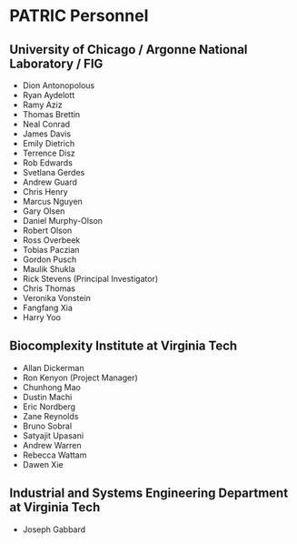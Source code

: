 # PATRIC Personnel

## University of Chicago / Argonne National Laboratory / FIG

- Dion Antonopolous
- Ryan Aydelott
- Ramy Aziz
- Thomas Brettin
- Neal Conrad
- James Davis
- Emily Dietrich
- Terrence Disz
- Rob Edwards
- Svetlana Gerdes
- Andrew Guard
- Chris Henry
- Marcus Nguyen
- Gary Olsen
- Daniel Murphy-Olson
- Robert Olson
- Ross Overbeek
- Tobias Paczian
- Gordon Pusch
- Maulik Shukla
- Rick Stevens (Principal Investigator)
- Chris Thomas
- Veronika Vonstein
- Fangfang Xia
- Harry Yoo

## Biocomplexity Institute at Virginia Tech

- Allan Dickerman
- Ron Kenyon (Project Manager)
- Chunhong Mao
- Dustin Machi
- Eric Nordberg
- Zane Reynolds
- Bruno Sobral
- Satyajit Upasani
- Andrew Warren
- Rebecca Wattam
- Dawen Xie

## Industrial and Systems Engineering Department at Virginia Tech

- Joseph Gabbard
